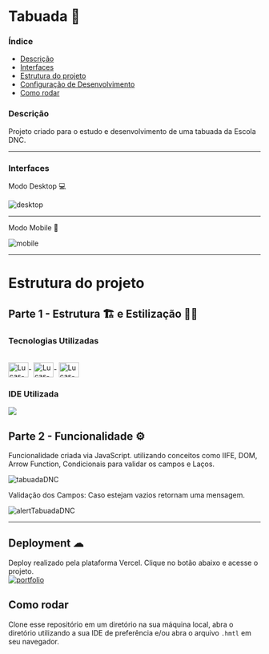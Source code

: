 # Tabuada 🧮

### Índice
<ul>
  <a href="#descrição"><li>Descrição</li></a>
  <a href="#interfaces"><li>Interfaces</li></a>
  <a href="#estrutura-do-projeto"><li>Estrutura do projeto</li></a>
  <a href="#deployment-"><li>Configuração de Desenvolvimento</li></a>
  <a href="#como-rodar"><li>Como rodar</li></a>
</ul>

### Descrição
Projeto criado para o estudo e desenvolvimento de uma tabuada da Escola DNC.

<hr> 

### Interfaces
Modo Desktop 💻

![desktop](https://user-images.githubusercontent.com/115199808/226353240-a9ad3a11-adc3-4dbe-9a67-ea9742f31858.png)

<hr>

Modo Mobile 📲

![mobile](https://user-images.githubusercontent.com/115199808/226353626-4ec00e06-31c7-4109-896b-d15cf072785a.png)

<hr> 

# Estrutura do projeto
## Parte 1 - Estrutura 🏗 e Estilização 👨‍🎨
### Tecnologias Utilizadas
<div style="display: inline_block"><br>
  <img align="center" alt="Lucas-HTML" height="30" width="40" src="https://cdn.jsdelivr.net/gh/devicons/devicon/icons/html5/html5-original.svg">-
  <img align="center" alt="Lucas-CSS" height="30" width="40" src="https://cdn.jsdelivr.net/gh/devicons/devicon/icons/css3/css3-original.svg">-
  <img align="center" alt="Lucas-JavaScript" height="30" width="40" src="https://cdn.jsdelivr.net/gh/devicons/devicon/icons/javascript/javascript-original.svg">
</div>

### IDE Utilizada

<div> 
  <img src="https://img.shields.io/badge/Visual_Studio_Code-0078D4?style=for-the-badge&logo=visual%20studio%20code&logoColor=white">
</div>

## Parte 2 - Funcionalidade ⚙

Funcionalidade criada via JavaScript. utilizando conceitos como IIFE, DOM, Arrow Function, Condicionais para validar os campos e Laços.

![tabuadaDNC](https://user-images.githubusercontent.com/115199808/226359147-496ecdf3-6fc8-46e1-b709-0c3e25512e2b.gif)

Validação dos Campos: Caso estejam vazios retornam uma mensagem.

![alertTabuadaDNC](https://user-images.githubusercontent.com/115199808/226359618-57d81c8d-5f22-45bd-8f34-20f2944d89aa.gif)

<hr>

## Deployment ☁

Deploy realizado pela plataforma Vercel. Clique no botão abaixo e acesse o projeto.<br>
[![portfolio](https://img.shields.io/badge/-CLIQUE%20AQUI-yellowgreen)](https://tabuada-dnc.vercel.app)

## Como rodar
Clone esse repositório em um diretório na sua máquina local, abra o diretório utilizando a sua IDE de preferência e/ou abra o arquivo ```.hmtl``` em seu navegador.
